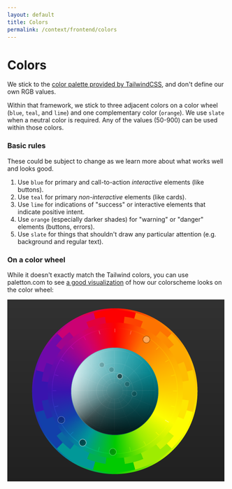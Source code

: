 ```yaml
---
layout: default
title: Colors
permalink: /context/frontend/colors
---
```


# Colors

We stick to the [color palette provided by TailwindCSS](https://tailwindcss.com/docs/customizing-colors), and don't define our own RGB values.

Within that framework, we stick to three adjacent colors on a color wheel (`blue`, `teal`, and `lime`) and one complementary color (`orange`). We use `slate` when a neutral color is required. Any of the values (50-900) can be used within those colors.

### Basic rules

These could be subject to change as we learn more about what works well and looks good.

1. Use `blue` for primary and call-to-action _interactive_ elements (like buttons).
2. Use `teal` for primary _non-interactive_ elements (like cards).
3. Use `lime` for indications of "success" or interactive elements that indicate positive intent.
4. Use `orange` (especially darker shades) for "warning" or "danger" elements (buttons, errors).
5. Use `slate` for things that shouldn't draw any particular attention (e.g. background and regular text).

### On a color wheel

While it doesn't exactly match the Tailwind colors, you can use paletton.com to see [a good visualization](https://paletton.com/#uid=63k0u0knNtaejGjjxwfsmpuuGkb) of how our colorscheme looks on the color wheel:

![color wheel](../images/color-wheel.png)
